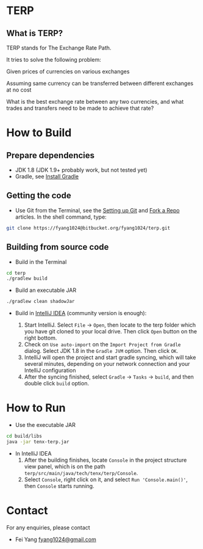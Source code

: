 # TERP 

## What is TERP?

TERP stands for The Exchange Rate Path.

It tries to solve the following problem: 

Given prices of currencies on various exchanges

Assuming same currency can be transferred between different exchanges at no cost

What is the best exchange rate between any two currencies, 
and what trades and transfers need to be made to achieve that rate?


# How to Build

## Prepare dependencies

* JDK 1.8 (JDK 1.9+ probably work, but not tested yet)
* Gradle, see [Install Gradle](https://gradle.org/install/)

## Getting the code

* Use Git from the Terminal, see the [Setting up Git](https://help.github.com/articles/set-up-git/) and [Fork a Repo](https://help.github.com/articles/fork-a-repo/) articles.
In the shell command, type:
```bash
git clone https://fyang1024@bitbucket.org/fyang1024/terp.git
```
## Building from source code

* Build in the Terminal

```bash
cd terp
./gradlew build
```

* Build an executable JAR

```bash
./gradlew clean shadowJar
```
* Build in [IntelliJ IDEA](https://www.jetbrains.com/idea/) (community version is enough):

  1. Start IntelliJ. Select `File` -> `Open`, then locate to the terp folder which you have git cloned to your local drive. Then click `Open` button on the right bottom.
  2. Check on `Use auto-import` on the `Import Project from Gradle` dialog. Select JDK 1.8 in the `Gradle JVM` option. Then click `OK`.
  3. IntelliJ will open the project and start gradle syncing, which will take several minutes, depending on your network connection and your IntelliJ configuration
  4. After the syncing finished, select `Gradle` -> `Tasks` -> `build`, and then double click `build` option.

# How to Run

* Use the executable JAR

```bash
cd build/libs 
java -jar tenx-terp.jar
```

* In IntelliJ IDEA
  1. After the building finishes, locate `Console` in the project structure view panel, which is on the path `terp/src/main/java/tech/tenx/terp/Console`.
  2. Select `Console`, right click on it, and select `Run 'Console.main()'`, then `Console` starts running.


# Contact

For any enquiries, please contact
* Fei Yang <fyang1024@gmail.com>